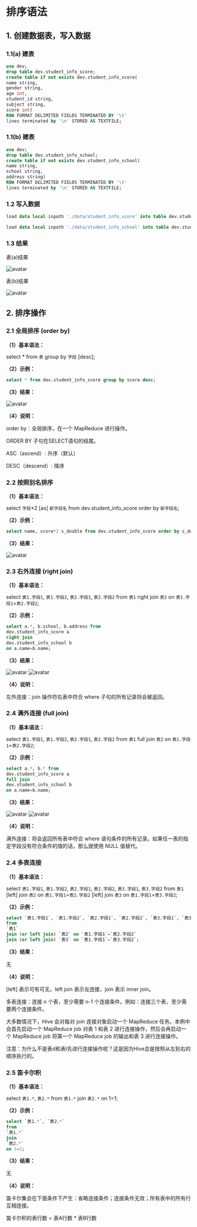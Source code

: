 # 排序语法

## 1. 创建数据表，写入数据
### 1.1(a) 建表
```sql
use dev;
drop table dev.student_info_score;
create table if not exists dev.student_info_score(
name string,
gender string,
age int,
student_id string,
subject string,
score int)
ROW FORMAT DELIMITED FIELDS TERMINATED BY '\t' 
lines terminated by '\n' STORED AS TEXTFILE;
```

### 1.1(b) 建表
```sql
use dev;
drop table dev.student_info_school;
create table if not exists dev.student_info_school(
name string,
school string,
address string)
ROW FORMAT DELIMITED FIELDS TERMINATED BY '\t' 
lines terminated by '\n' STORED AS TEXTFILE;
```


### 1.2 写入数据
```sql
load data local inpath './data/student_info_score' into table dev.student_info_score;

load data local inpath './data/student_info_school' into table dev.student_info_school;
```


### 1.3 结果

表(a)结果

![avatar](./figure/score.png)

表(b)结果

![avatar](./figure/school.png)



## 2. 排序操作

### 2.1 全局排序 (order by)

**（1）基本语法：**

select * from `表` group by `字段` [desc];

**（2）示例：**

```sql
select * from dev.student_info_score group by score desc; 
```

**（3）结果：**

![avatar](./figure/order_by.png)

**（4）说明：**

order by：全局排序，在一个 MapReduce 进行操作。

ORDER BY 子句在SELECT语句的结尾。

ASC（ascend）: 升序（默认）

DESC（descend）: 降序


### 2.2 按照别名排序

**（1）基本语法：**

select `字段`*2 [as] `新字段名` from dev.student_info_score order by `新字段名`;

**（2）示例：**

```sql
select name, score*2 s_double from dev.student_info_score order by s_double;
```

**（3）结果：**

![avatar](./figure/left_join1.jpg)








### 2.3 右外连接 (right join)

**（1）基本语法：**

select `表1.字段1`, `表1.字段2`, `表2.字段1`, `表2.字段2`
from 
`表1`
right join
`表2`
on `表1.字段1`=`表2.字段2`;

**（2）示例：**

```sql
select a.*, b.school, b.address from 
dev.student_info_score a 
right join 
dev.student_info_school b
on a.name=b.name;
```

**（3）结果：**

![avatar](./figure/right_join1.png)
![avatar](./figure/right_join2.png)

**（4）说明：**

左外连接：join 操作符右表中符合 where 子句的所有记录将会被返回。





### 2.4 满外连接 (full join)

**（1）基本语法：**

select `表1.字段1`, `表1.字段2`, `表2.字段1`, `表2.字段2`
from 
`表1`
full join
`表2`
on `表1.字段1`=`表2.字段2`;

**（2）示例：**

```sql
select a.*, b.* from 
dev.student_info_score a 
full join 
dev.student_info_school b
on a.name=b.name;
```

**（3）结果：**

![avatar](./figure/full_join1.png)
![avatar](./figure/full_join2.png)

**（4）说明：**

满外连接：将会返回所有表中符合 where 语句条件的所有记录。如果任一表的指定字段没有符合条件的值的话，那么就使用 NULL 值替代。



### 2.4 多表连接

**（1）基本语法：**

select `表1.字段1`, `表1.字段2`, `表2.字段1`, `表2.字段2`, `表3.字段1`, `表3.字段2`
from 
`表1`
[left] join `表2` on `表1.字段1`=`表2.字段2`
[left] join `表3` on `表1.字段1`=`表3.字段2`;

**（2）示例：**

```sql
select `表1.字段1`, `表1.字段2`, `表2.字段1`, `表2.字段2`, `表3.字段1`, `表3.字段2`
from 
`表1`
join (or left join) `表2` on `表1.字段1`=`表2.字段2`
join (or left join) `表3` on `表1.字段1`=`表3.字段2`;
```

**（3）结果：**

无

**（4）说明：**

[left] 表示可有可无，left join 表示左连接，join 表示 inner join。

多表连接：连接 n 个表，至少需要 n-1 个连接条件。例如：连接三个表，至少需要两个连接条件。

大多数情况下，Hive 会对每对 join 连接对象启动一个 MapReduce 任务。本例中会首先启动一个 MapReduce job 对表 1 和表 2 进行连接操作，然后会再启动一个 MapReduce job 将第一个 MapReduce job 的输出和表 3 进行连接操作。

注意：为什么不是表d和表l先进行连接操作呢？这是因为Hive总是按照从左到右的顺序执行的。





### 2.5 笛卡尔积

**（1）基本语法：**

select `表1.*`, `表2.*` 
from
`表1.*`
join
`表2.*` 
on 1=1;

**（2）示例：**

```sql
select `表1.*`, `表2.*` 
from
`表1.*`
join
`表2.*` 
on 1=1;
```

**（3）结果：**

无

**（4）说明：**

笛卡尔集会在下面条件下产生：省略连接条件；连接条件无效；所有表中的所有行互相连接。

笛卡尔积的表行数 = 表A行数 * 表B行数
